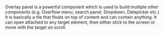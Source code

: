Overlay panel is a powerful component which is used to build multiple other components (e.g. Overflow menu, search panel, Dropdown, Datepicker etc.) It is basically a tile that floats on top of content and can contain anything. It can open attached to any target element, then either stick to the screen or move with the target on scroll.
